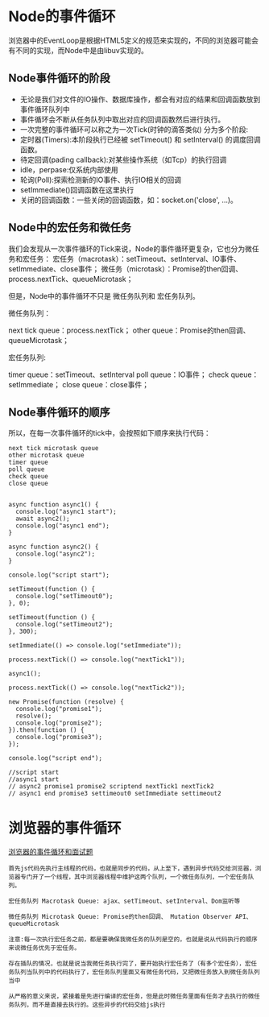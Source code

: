 # Node的事件循环
浏览器中的EventLoop是根据HTML5定义的规范来实现的，不同的浏览器可能会有不同的实现，而Node中是由libuv实现的。

## Node事件循环的阶段

- 无论是我们对文件的IO操作、数据库操作，都会有对应的结果和回调函数放到事件循环队列中
- 事件循环会不断从任务队列中取出对应的回调函数然后进行执行。
- 一次完整的事件循环可以称之为一次Tick(时钟的滴答类似) 分为多个阶段:
- 定时器(Timers):本阶段执行已经被 setTimeout() 和 setInterval() 的调度回调函数。
- 待定回调(pading callback):对某些操作系统（如Tcp）的执行回调
- idle，perpase:仅系统内部使用
- 轮询(Poll):探索检测新的IO事件、执行IO相关的回调
- setImmediate()回调函数在这里执行
- 关闭的回调函数：一些关闭的回调函数，如：socket.on('close', ...)。

## Node中的宏任务和微任务

我们会发现从一次事件循环的Tick来说，Node的事件循环更复杂，它也分为微任务和宏任务：
宏任务（macrotask）：setTimeout、setInterval、IO事件、setImmediate、close事件；
微任务（microtask）：Promise的then回调、process.nextTick、queueMicrotask；

但是，Node中的事件循环不只是 微任务队列和 宏任务队列。

微任务队列：

next tick queue：process.nextTick； 
other queue：Promise的then回调、queueMicrotask； 


宏任务队列:

timer queue：setTimeout、setInterval 
poll queue：IO事件； 
check queue：setImmediate； 
close queue：close事件；

## Node事件循环的顺序

所以，在每一次事件循环的tick中，会按照如下顺序来执行代码：


```
next tick microtask queue 
other microtask queue 
timer queue
poll queue
check queue
close queue
```

```

async function async1() {
  console.log("async1 start");
  await async2();
  console.log("async1 end");
}

async function async2() {
  console.log("async2");
}

console.log("script start");

setTimeout(function () {
  console.log("setTimeout0");
}, 0);

setTimeout(function () {
  console.log("setTimeout2");
}, 300);

setImmediate(() => console.log("setImmediate"));

process.nextTick(() => console.log("nextTick1"));

async1();

process.nextTick(() => console.log("nextTick2"));

new Promise(function (resolve) {
  console.log("promise1");
  resolve();
  console.log("promise2");
}).then(function () {
  console.log("promise3");
});

console.log("script end");

//script start
//async1 start
// async2 promise1 promise2 scriptend nextTick1 nextTick2
// async1 end promise3 settimeout0 setImmediate settimeout2

```
# 浏览器的事件循环
[浏览器的事件循环和面试题](https://juejin.cn/post/7079092748929728548/#heading-5)

```
首先js代码先执行主线程的代码，也就是同步的代码，从上至下，遇到异步代码交给浏览器，浏览器专门开了一个线程，其中浏览器线程中维护这两个队列，一个微任务队列，一个宏任务队列。

宏任务队列 Macrotask Queue: ajax、setTimeout、setInterval、Dom监听等

微任务队列 Microtask Queue: Promise的then回调、 Mutation Observer API、queueMicrotask

注意:每一次执行宏任务之前，都是要确保我微任务的队列是空的，也就是说从代码执行的顺序来说微任务优先于宏任务。

存在插队的情况，也就是说当我微任务执行完了，要开始执行宏任务了（有多个宏任务），宏任务队列当队列中的代码执行了，宏任务队列里面又有微任务代码，又把微任务放入到微任务队列当中

从严格的意义来说，紧接着是先进行编译的宏任务，但是此时微任务里面有任务才去执行的微任务队列，而不是直接去执行的。这些异步的代码交给js执行
```


